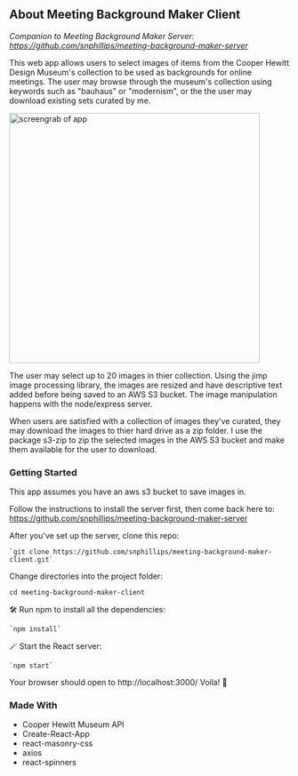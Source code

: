 ## About Meeting Background Maker Client

_Companion to Meeting Background Maker Server: https://github.com/snphillips/meeting-background-maker-server_

This web app allows users to select images of items from the Cooper Hewitt Design Museum's collection to be used as backgrounds for online meetings. The user may browse through the museum's collection using keywords such as "bauhaus" or "modernism", or the the user may download existing sets curated by me.

<img src="https://i.imgur.com/4mN13AS.png" width="450" alt="screengrab of app">

The user may select up to 20 images in thier collection. Using the jimp image processing library, the images are resized and have descriptive text added before being saved to an AWS S3 bucket. The image manipulation happens with the node/express server.

When users are satisfied with a collection of images they've curated, they may download the images to thier hard drive as a zip folder. I use the package s3-zip to zip the selected images in the AWS S3 bucket and make them available for the user to download.

### Getting Started

This app assumes you have an aws s3 bucket to save images in. 

Follow the instructions to install the server first, then come back here to: https://github.com/snphillips/meeting-background-maker-server

After you've set up the server, clone this repo:

`````````
`git clone https://github.com/snphillips/meeting-background-maker-client.git`
`````````
 
Change directories into the project folder:

`````````
cd meeting-background-maker-client
`````````


🛠 Run npm to install all the dependencies:

`````````
`npm install`
`````````

🪄 Start the React server:

`````````
`npm start`
`````````
Your browser should open to http://localhost:3000/ Voila! 🥂


### Made With
* Cooper Hewitt Museum API
* Create-React-App
* react-masonry-css
* axios
* react-spinners




